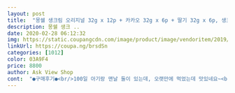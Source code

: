 ```yaml
---
layout: post 
title:  "몽쉘 생크림 오리지널 32g x 12p + 카카오 32g x 6p + 딸기 32g x 6p, 생크림 2p + 카카오 + 딸기, 1세트" 
description: 몽쉘 생크 ..
date: 2020-02-28 06:12:32 
img: https://static.coupangcdn.com/image/product/image/vendoritem/2019/01/07/4212150278/1cb11290-bc06-45d4-936f-be83c43ff479.jpg 
linkUrl: https://coupa.ng/brsdSn 
categories: [1012] 
color: 03A9F4 
price: 8800 
author: Ask View Shop 
cont:  "●구매후기●<br/>100일 아기랑 맨날 둘이 있는데, 오랫만에 먹었는데 맛있네요~<br/>[몽쉘 세트 : 오리지널 12p+카카오 6p+딸기 6p 총 4박스 24p 로켓와우 / 8,800원]<br/>갑자기 몽셀의 부드러운 초코맛이 그렇게 땡기더라구요~<br/>그리고 구버전 몽쉘은 진짜 맛이 몽쉘이 아니고 초코**맛 느낌 나니깐 참고하시길... <br/><br/>다먹고 또 구매하러올께요!<br/>도움꾹 부탁드립니다^^♡<br/>보통 다른 몽쉘은 336그람에 12개 한박스<br/>사이즈가 예전보다 작아져서 아쉽지만 물가가 그만큼 올랐으니 감안해야겠죠?<br/>신랑은 과자 한봉을 뜯음 매번 애매하게 조금씩 남기는 버릇이 있는데 남은건 또 먹질않고 저도 안먹다보니 남은 과자는 늘 버리게 되는데요.<br/> 이건 한팩씩 꺼내어 한번먹고 딱 치울양이라 버릴것도 없어서 이렇게된 개별포장이 얼마나 좋은지 몰라요.<br/> 빠른배송도 늘 감사합니다.<br/> 역시 쿠팡이에요.<br/> 잘먹일께요.<br/><br/>신랑이 과자류를 좋아해서 구입했어요.<br/> 박스에 소분되어진 개별포장이 좋고 갯수도 많고 맛별로 다양하게 먹을수 있어 세트로 구입하길 잘한것 같아요.<br/> 신랑이 초코파이도 좋아하는데 그보다는 몽쉘이죠.<br/> 값이 나가는 만큼 확실히 부드럽고 맛있으니까요.<br/> 먹을 만큼만 빼서 먹을수 있는 개별포장이라 역시나 좋구요.<br/> 요즘 과자값도 무시못하는데 몽쉘은 특히나 비싼편에 속하죠 쿠팡서 저렴하게 잘산것 같네요.<br/> 신랑이 군것질로 과자를 참 많이 먹는데 이것도 잘 먹을것 같아요.<br/><br/>오리지날2박스 딸기 1 카카오1<br/>오자마자 낱개로 냉장고행!<br/>원래 몽쉘보다는 오예스를 더 좋아하긴 하는데,<br/>유통기한은 6개월이네용! 오자마자 유통기한부터 봤는데 여유롭게 먹겠어요 ㅋㅋ<br/>이거 비교하고 삿음 ㅋ<br/>이런식인데 이 몽쉘은 6개짜리 (198g)가 4박스 있네요<br/>이렇게 오리지널 12개,딸기6개,카카오6개가 8천원대로 비슷해서 양많은 거 사려다가 골고루 먹어보고 싶어 믹스된거 주문했어요~<br/>작은두박스가 384g이고 12개가 되는데 다른 판매자들은 12개짜리가 336g인거죠.<br/>.<br/><br/>저는 과자류를 그닥 안좋아 하지만 유일하게 먹는 과자중 몇안되는게 몽쉘 입니다.<br/> 빵종류도 안좋아 하는데 여자들 왜있죠 그날에.<br/>.<br/> 저는 이상하게 그날만되면 평소 먹지도 않던 초코가 그렇게 땡기더라구요.<br/> 그래서 그런날 한개씩 먹어주면 뭔가 차분해지는 것이 생리통도 줄어드는것 같고 기분이 참 좋아져서 가끔 몽쉘이를 먹어요.<br/> 이건 차갑게 먹는것이 좋기에 박스만 개봉후 꺼내먹을수 있게 윗둥만 가위로 잘라내서 박스그대로 냉장실에 넣어뒀어요.<br/> 아직 맛은 못봤지만 맛은 뭐 변함없는 그맛이겠죠.<br/> 다들 아시는 맛일테니 맛 표현은 생략합니다.<br/><br/>카카오맛이 제일 맛있는데, 다른것도 중타이상이네용 ㅎ<br/>쿠팡서 과자류는 첫주문인데 이것저것 담다보니 과자만 한 5만원 어치를 사게됐지만 어릴적 어린이날에 부모님께 받았던 과자 종합세트의 추억이 너무 좋았어서 우리 어른이 신랑에게도 선물세트 느낌으로 박스에 한까득 담아줘 봤는데 아이마냥 참 좋아하네요.<br/> 티비 봄서 소파에 누어 한손에는 리모컨을 겨드랑이 사이에는 과자 한봉씩을 낑겨놓고 매일 한봉씩 뜯어 먹는데 맛있다며 아주 잘 먹어요.<br/> 그덕에 카페트에 떨어진 과자 부스레기의 일꺼리를 만들어 주시지만 맛있게 먹어주니 눈감아 줄수 밖에요.<br/><br/>쿠팡에 몽쉘 오리지널 12개입 3통이 8천원대고,<br/>한큐에 정리!! 그래서 양 많이 많이많이 쟁여놓고 먹으려고 살 목적이시면 타판매자 몽쉘 사시고 여러가지 입가심 맛 볼 목적에 소량박스(6개씩)포장이 필요하면 이걸사세요~~<br/>" 
---
```

